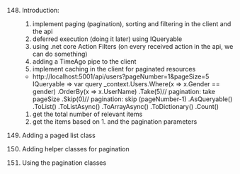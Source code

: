 148. Introduction:
      1. implement paging (pagination), sorting and filtering in the client and the api
      2. deferred execution (doing it later) using IQueryable
      3. using .net core Action Filters (on every received action in the api, we can do something)
      4. adding a TimeAgo pipe to the client
      5. implement caching in the client for paginated resources
      * http://localhost:5001/api/users?pageNumber=1&pageSize=5
      IQueryable<User> => var query _context.Users.Where(x => x.Gender == gender)
                                                  .OrderBy(x => x.UserName)
                                                  .Take(5)// pagination: take pageSize
                                                  .Skip(0)// pagination: skip (pageNumber-1)
                                                  .AsQueryable()
      .ToList()
      .ToListAsync()
      .ToArrayAsync()
      .ToDictionary() 
      .Count()
      1. get the total number of relevant items
      2. get the items based on 1. and the pagination parameters
     
149. Adding a paged list class
150. Adding helper classes for pagination
151. Using the pagination classes